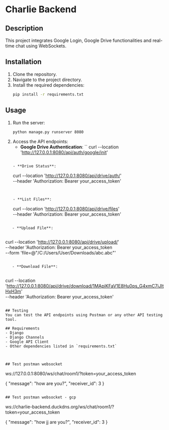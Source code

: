# Charlie Backend

## Description
This project integrates Google Login, Google Drive functionalities and real-time chat using WebSockets.

## Installation
1. Clone the repository.
2. Navigate to the project directory.
3. Install the required dependencies:
   ```bash
   pip install -r requirements.txt
   ```

## Usage
1. Run the server:
   ```bash
   python manage.py runserver 8080
   ```
2. Access the API endpoints:
   - **Google Drive Authentication**: 
   ``
   curl --location 'http://127.0.0.1:8080/api/auth/google/init'
   ```

   - **Drive Status**: 
   ```
    curl --location 'http://127.0.0.1:8080/api/drive/auth/' \
--header 'Authorization: Bearer your_access_token'
   ```


   - **List Files**: 

   ```
   curl --location 'http://127.0.0.1:8080/api/drive/files' \
--header 'Authorization: Bearer your_access_token'
```

   - **Upload File**: 
   
   ```
   curl --location 'http://127.0.0.1:8080/api/drive/upload/' \
--header 'Authorization: Bearer your_access_token \
--form 'file=@"/C:/Users/User/Downloads/abc.abc"'
```

   - **Download File**: 
   
   ```
   curl --location 'http://127.0.0.1:8080/api/drive/download/1MApiKFaV1E8Hu0ps_G4xmC7iJltHxH3m' \
--header 'Authorization: Bearer your_access_token'
```

## Testing
You can test the API endpoints using Postman or any other API testing tool.

## Requirements
- Django
- Django Channels
- Google API Client
- Other dependencies listed in `requirements.txt`



## Test postman websocket
```
ws://127.0.0.1:8080/ws/chat/room1/?token=your_access_token

{
    "message": "how are you?",
    "receiver_id": 3
}

```

## Test postman websocket - gcp

```
ws://charlie-backend.duckdns.org/ws/chat/room1/?token=your_access_token

{
    "message": "how   jj are you?",
    "receiver_id": 3
}

```


